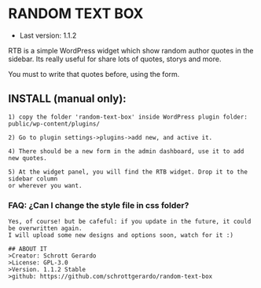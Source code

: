 # RANDOM TEXT BOX
* Last version: 1.1.2

RTB is a simple WordPress widget which show random author quotes in the sidebar.
Its really useful for share lots of quotes, storys and more.

You must to write that quotes before, using the form.


## INSTALL (manual only):
	1) copy the folder 'random-text-box' inside WordPress plugin folder:
	public/wp-content/plugins/

	2) Go to plugin settings->plugins->add new, and active it.

	4) There should be a new form in the admin dashboard, use it to add new quotes.

	5) At the widget panel, you will find the RTB widget. Drop it to the sidebar column
	or wherever you want.

### FAQ: ¿Can I change the style file in css folder?
	Yes, of course! but be cafeful: if you update in the future, it could be overwritten again.
	I will upload some new designs and options soon, watch for it :)

	## ABOUT IT
	>Creator: Schrott Gerardo  
	>License: GPL-3.0  
	>Version. 1.1.2 Stable  
	>github: https://github.com/schrottgerardo/random-text-box
